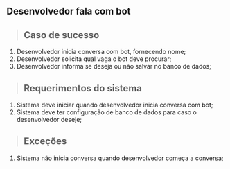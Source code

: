 ## Desenvolvedor fala com bot

> ## Caso de sucesso

1. Desenvolvedor inicia conversa com bot, fornecendo nome;
2. Desenvolvedor solicita qual vaga o bot deve procurar;
3. Desenvolvedor informa se deseja ou não salvar no banco de dados;

> ## Requerimentos do sistema

1. Sistema deve iniciar quando desenvolvedor inicia conversa com bot;
2. Sistema deve ter configuração de banco de dados para caso o desenvolvedor deseje;

> ## Exceções

1. Sistema não inicia conversa quando desenvolvedor começa a conversa;
